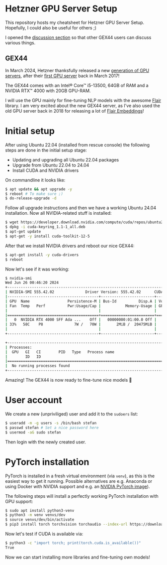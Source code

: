 # Hetzner GPU Server Setup

This repository hosts my cheatsheet for Hetzner GPU Server Setup. Hopefully, I could also be useful for others ;)

I opened the [discussion section](https://github.com/stefan-it/hetzner-gpu-server/discussions) so that other GEX44 users can discuss various things.

## GEX44

In March 2024, Hetzner thanksfully released a new [generation of GPU servers](https://www.hetzner.com/press-release/new-gpu-server/), after their [first GPU server](https://web.archive.org/web/20210613172423/https://www.hetzner.com/news/blitzschnell-gestochen-scharf-neuer-dedicated-root-server-ex51-ssd-gpu/) back in March 2017!

The GEX44 comes with an Intel® Core™ i5-13500, 64GB of RAM and a NVIDIA RTX™ 4000 with 20GB GPU-RAM.

I will use the GPU mainly for fine-tuning NLP models with the awesome [Flair](https://github.com/flairNLP/flair) library. I am very excited about the new GEX44 server, as I've also used the old GPU server back in 2018 for releasing a lot of [Flair Embeddings](https://github.com/flairNLP/flair-lms)!


# Initial setup

After using Ubuntu 22.04 (installed from rescue console) the following steps are done in the initial setup stage:

* Updating and upgrading all Ubuntu 22.04 packages
* Upgrade from Ubuntu 22.04 to 24.04
* Install CUDA and NVIDIA drivers

On commandline it looks like:

```bash
$ apt update && apt upgrade -y
$ reboot # To make sure ;)
$ do-release-upgrade -d
```

Follow all upgrade instructions and then we have a working Ubuntu 24.04 installation.
Now all NVIDIA-related stuff is installed:

```bash
$ wget https://developer.download.nvidia.com/compute/cuda/repos/ubuntu2204/x86_64/cuda-keyring_1.1-1_all.deb
$ dpkg -i cuda-keyring_1.1-1_all.deb
$ apt-get update
$ apt-get -y install cuda-toolkit-12-5
```

After that we install NVIDIA drivers and reboot our nice GEX44:

```bash
$ apt-get install -y cuda-drivers
$ reboot
```

Now let's see if it was working:

```bash
$ nvidia-smi
Wed Jun 26 00:46:20 2024
+-----------------------------------------------------------------------------------------+
| NVIDIA-SMI 555.42.02              Driver Version: 555.42.02      CUDA Version: 12.5     |
|-----------------------------------------+------------------------+----------------------+
| GPU  Name                 Persistence-M | Bus-Id          Disp.A | Volatile Uncorr. ECC |
| Fan  Temp   Perf          Pwr:Usage/Cap |           Memory-Usage | GPU-Util  Compute M. |
|                                         |                        |               MIG M. |
|=========================================+========================+======================|
|   0  NVIDIA RTX 4000 SFF Ada ...    Off |   00000000:01:00.0 Off |                  Off |
| 33%   58C    P8              7W /   70W |       2MiB /  20475MiB |      0%      Default |
|                                         |                        |                  N/A |
+-----------------------------------------+------------------------+----------------------+

+-----------------------------------------------------------------------------------------+
| Processes:                                                                              |
|  GPU   GI   CI        PID   Type   Process name                              GPU Memory |
|        ID   ID                                                               Usage      |
|=========================================================================================|
|  No running processes found                                                             |
+-----------------------------------------------------------------------------------------+
```

Amazing! The GEX44 is now ready to fine-tune nice models 🎉

# User account

We create a new (unpriviliged) user and add it to the `sudoers` list:

```bash
$ useradd -m -g users -s /bin/bash stefan
$ passwd stefan # Set a nice password here
$ usermod -aG sudo stefan
```

Then login with the newly created user.

# PyTorch installation

PyTorch is installed in a fresh virtual environment (via `venv`), as this is the easiest way to get it running.
Possible alternatives are e.g. Anaconda or using Docker with NVIDIA support and e.g. an [NVIDIA PyTorch image](https://catalog.ngc.nvidia.com/orgs/nvidia/containers/pytorch)).

The following steps will install a perfectly working PyTorch installation with GPU support:

```bash
$ sudo apt install python3-venv
$ python3 -m venv venvs/dev
$ source venvs/dev/bin/activate
$ pip3 install torch torchvision torchaudio --index-url https://download.pytorch.org/whl/cu121
```

Now let's test if CUDA is available via:

```bash
$ python3 -c "import torch; print(torch.cuda.is_available())"
True
```

Now we can start installing more libraries and fine-tuning own models!
